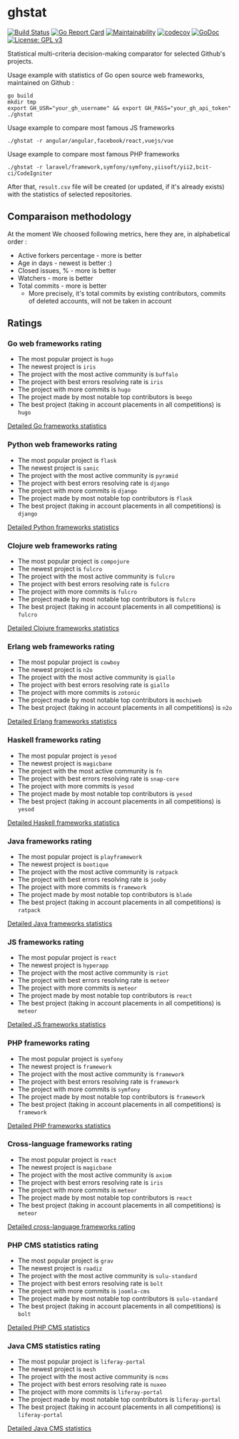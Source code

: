 # ghstat

[![Build Status](https://travis-ci.org/fedir/ghstat.svg?branch=master)](https://travis-ci.org/fedir/ghstat)
[![Go Report Card](https://goreportcard.com/badge/github.com/fedir/ghstat)](https://goreportcard.com/report/github.com/fedir/ghstat)
[![Maintainability](https://api.codeclimate.com/v1/badges/572b4413f5c5ebf49e36/maintainability)](https://codeclimate.com/github/fedir/go-github-statistics/maintainability)
[![codecov](https://codecov.io/gh/fedir/ghstat/branch/master/graph/badge.svg)](https://codecov.io/gh/fedir/ghstat)
[![GoDoc](https://godoc.org/github.com/fedir/ghstat?status.svg)](https://godoc.org/github.com/fedir/ghstat)
[![License: GPL v3](https://img.shields.io/badge/License-GPL%20v3-blue.svg)](https://www.gnu.org/licenses/gpl-3.0)

Statistical multi-criteria decision-making comparator for selected Github's projects.

Usage example with statistics of Go open source web frameworks, maintained on Github :

    go build
    mkdir tmp
    export GH_USR="your_gh_username" && export GH_PASS="your_gh_api_token"
    ./ghstat

Usage example to compare most famous JS frameworks

    ./ghstat -r angular/angular,facebook/react,vuejs/vue

Usage example to compare most famous PHP frameworks

    ./ghstat -r laravel/framework,symfony/symfony,yiisoft/yii2,bcit-ci/CodeIgniter

After that, `result.csv` file will be created (or updated, if it's already exists) with the statistics of selected repositories.

## Comparaison methodology

At the moment We choosed following metrics, here they are, in alphabetical order :

* Active forkers percentage - more is better
* Age in days - newest is better :)
* Closed issues, % - more is better
* Watchers - more is better
* Total commits - more is better
  * More precisely, it's total commits by existing contributors, commits of deleted accounts, will not be taken in account

## Ratings

### Go web frameworks rating

* The most popular project is `hugo`
* The newest project is `iris`
* The project with the most active community is `buffalo`
* The project with best errors resolving rate is `iris`
* The project with more commits is `hugo`
* The project made by most notable top contributors is `beego`
* The best project (taking in account placements in all competitions) is `hugo`

[Detailed Go frameworks statistics](https://github.com/fedir/ghstat/blob/master/stats/go_frameworks.csv)

### Python web frameworks rating

* The most popular project is `flask`
* The newest project is `sanic`
* The project with the most active community is `pyramid`
* The project with best errors resolving rate is `django`
* The project with more commits is `django`
* The project made by most notable top contributors is `flask`
* The best project (taking in account placements in all competitions) is `django`

[Detailed Python frameworks statistics](https://github.com/fedir/ghstat/blob/master/stats/python_frameworks.csv)

### Clojure web frameworks rating

* The most popular project is `compojure`
* The newest project is `fulcro`
* The project with the most active community is `fulcro`
* The project with best errors resolving rate is `fulcro`
* The project with more commits is `fulcro`
* The project made by most notable top contributors is `fulcro`
* The best project (taking in account placements in all competitions) is `fulcro`

[Detailed Clojure frameworks statistics](https://github.com/fedir/ghstat/blob/master/stats/clojure_frameworks.csv)

### Erlang web frameworks rating

* The most popular project is `cowboy`
* The newest project is `n2o`
* The project with the most active community is `giallo`
* The project with best errors resolving rate is `giallo`
* The project with more commits is `zotonic`
* The project made by most notable top contributors is `mochiweb`
* The best project (taking in account placements in all competitions) is `n2o`

[Detailed Erlang frameworks statistics](https://github.com/fedir/ghstat/blob/master/stats/erlang_frameworks.csv)

### Haskell frameworks rating

* The most popular project is `yesod`
* The newest project is `magicbane`
* The project with the most active community is `fn`
* The project with best errors resolving rate is `snap-core`
* The project with more commits is `yesod`
* The project made by most notable top contributors is `yesod`
* The best project (taking in account placements in all competitions) is `yesod`

[Detailed Haskell frameworks statistics](https://github.com/fedir/ghstat/blob/master/stats/haskell_frameworks.csv)

### Java frameworks rating

* The most popular project is `playframework`
* The newest project is `bootique`
* The project with the most active community is `ratpack`
* The project with best errors resolving rate is `jooby`
* The project with more commits is `framework`
* The project made by most notable top contributors is `blade`
* The best project (taking in account placements in all competitions) is `ratpack`

[Detailed Java frameworks statistics](https://github.com/fedir/ghstat/blob/master/stats/java_frameworks.csv)

### JS frameworks rating

* The most popular project is `react`
* The newest project is `hyperapp`
* The project with the most active community is `riot`
* The project with best errors resolving rate is `meteor`
* The project with more commits is `meteor`
* The project made by most notable top contributors is `react`
* The best project (taking in account placements in all competitions) is `meteor`

[Detailed JS frameworks statistics](https://github.com/fedir/ghstat/blob/master/stats/js_frameworks.csv)

### PHP frameworks rating

* The most popular project is `symfony`
* The newest project is `framework`
* The project with the most active community is `framework`
* The project with best errors resolving rate is `framework`
* The project with more commits is `symfony`
* The project made by most notable top contributors is `framework`
* The best project (taking in account placements in all competitions) is `framework`

[Detailed PHP frameworks statistics](https://github.com/fedir/ghstat/blob/master/stats/php_frameworks.csv)

### Cross-language frameworks rating

* The most popular project is `react`
* The newest project is `magicbane`
* The project with the most active community is `axiom`
* The project with best errors resolving rate is `iris`
* The project with more commits is `meteor`
* The project made by most notable top contributors is `react`
* The best project (taking in account placements in all competitions) is `meteor`

[Detailed cross-language frameworks rating](https://github.com/fedir/ghstat/blob/master/stats/all_frameworks.csv)

### PHP CMS statistics rating

* The most popular project is `grav`
* The newest project is `roadiz`
* The project with the most active community is `sulu-standard`
* The project with best errors resolving rate is `bolt`
* The project with more commits is `joomla-cms`
* The project made by most notable top contributors is `sulu-standard`
* The best project (taking in account placements in all competitions) is `bolt`

[Detailed PHP CMS statistics](https://github.com/fedir/ghstat/blob/master/stats/php_cms.csv)

### Java CMS statistics rating

* The most popular project is `liferay-portal`
* The newest project is `mesh`
* The project with the most active community is `ncms`
* The project with best errors resolving rate is `nuxeo`
* The project with more commits is `liferay-portal`
* The project made by most notable top contributors is `liferay-portal`
* The best project (taking in account placements in all competitions) is `liferay-portal`

[Detailed Java CMS statistics](https://github.com/fedir/ghstat/blob/master/stats/java_cms.csv)